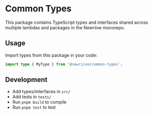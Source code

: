 # Common Types

This package contains TypeScript types and interfaces shared across multiple lambdas and packages in the Newriive monorepo.

## Usage

Import types from this package in your code:

```ts
import type { MyType } from '@newriive/common-types';
```

## Development

- Add types/interfaces in `src/`
- Add tests in `tests/`
- Run `pnpm build` to compile
- Run `pnpm test` to test
